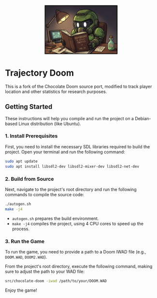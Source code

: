 <p align="center" width="100%">
    <img width="50%" src="misc/doomguy_geek.png"> 
</p>

# Trajectory Doom

This is a fork of the Chocolate Doom source port, modified to track player location and other statistics for research purposes.

## Getting Started

These instructions will help you compile and run the project on a Debian-based Linux distribution (like Ubuntu).

### 1. Install Prerequisites

First, you need to install the necessary SDL libraries required to build the project. Open your terminal and run the following command:

```bash
sudo apt update
sudo apt install libsdl2-dev libsdl2-mixer-dev libsdl2-net-dev
````

### 2\. Build from Source

Next, navigate to the project's root directory and run the following commands to compile the source code:

```bash
./autogen.sh
make -j4
```

  * `autogen.sh` prepares the build environment.
  * `make -j4` compiles the project, using 4 CPU cores to speed up the process.

### 3\. Run the Game

To run the game, you need to provide a path to a Doom IWAD file (e.g., `DOOM.WAD`, `DOOM2.WAD`).

From the project's root directory, execute the following command, making sure to adjust the path to your WAD file:

```bash
src/chocolate-doom -iwad /path/to/your/DOOM.WAD
```

Enjoy the game\!
